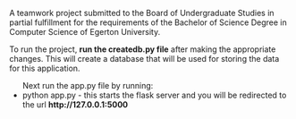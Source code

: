 A teamwork project submitted to the Board of Undergraduate Studies in partial fulfillment for the requirements of the Bachelor of Science Degree in Computer Science of Egerton University.

To run the project, <strong>run the createdb.py file</strong> after making the appropriate changes. This will create a database that will be used for storing the data for this application.

<ul>
  Next run the app.py file by running:
  <li>
    python app.py - this starts the flask server and you will be redirected to the url <strong>http://127.0.0.1:5000</strong>
  </li>
</ul>

